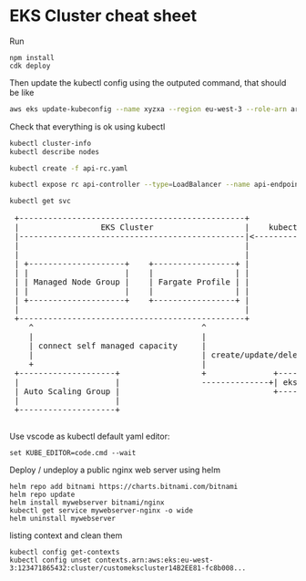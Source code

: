 # EKS Cluster cheat sheet

Run

```
npm install
cdk deploy
```

Then update the kubectl config using the outputed command, that should be like

```bash
aws eks update-kubeconfig --name xyzxa --region eu-west-3 --role-arn arn:aws:iam::123456:role/EksClusterStack-helloeksMastersRoleABC-123 --profile eks
```

Check that everything is ok using kubectl

```bash
kubectl cluster-info
kubectl describe nodes
```

```bash
kubectl create -f api-rc.yaml
```

```bash
kubectl expose rc api-controller --type=LoadBalancer --name api-endpoint
```

```bash
kubectl get svc
```

<pre>
 +-----------------------------------------------+               +-----------------+
 |                 EKS Cluster                   |    kubectl    |                 |
 |-----------------------------------------------|<-------------+| Kubectl Handler |
 |                                               |               |                 |
 |                                               |               +-----------------+
 | +--------------------+    +-----------------+ |
 | |                    |    |                 | |
 | | Managed Node Group |    | Fargate Profile | |               +-----------------+
 | |                    |    |                 | |               |                 |
 | +--------------------+    +-----------------+ |               | Cluster Handler |
 |                                               |               |                 |
 +-----------------------------------------------+               +-----------------+
    ^                                   ^                          +
    |                                   |                          |
    | connect self managed capacity     |                          | aws-sdk
    |                                   | create/update/delete     |
    +                                   |                          v
 +--------------------+                 +              +-------------------+
 |                    |                 --------------+| eks.amazonaws.com |
 | Auto Scaling Group |                                +-------------------+
 |                    |
 +--------------------+
 </pre>

Use vscode as kubectl default yaml editor:

```
set KUBE_EDITOR=code.cmd --wait
```

Deploy / undeploy a public nginx web server using helm

```
helm repo add bitnami https://charts.bitnami.com/bitnami
helm repo update
helm install mywebserver bitnami/nginx
kubectl get service mywebserver-nginx -o wide
helm uninstall mywebserver
```

listing context and clean them

```
kubectl config get-contexts
kubectl config unset contexts.arn:aws:eks:eu-west-3:123471865432:cluster/customekscluster14B2EE81-fc8b008...
```
